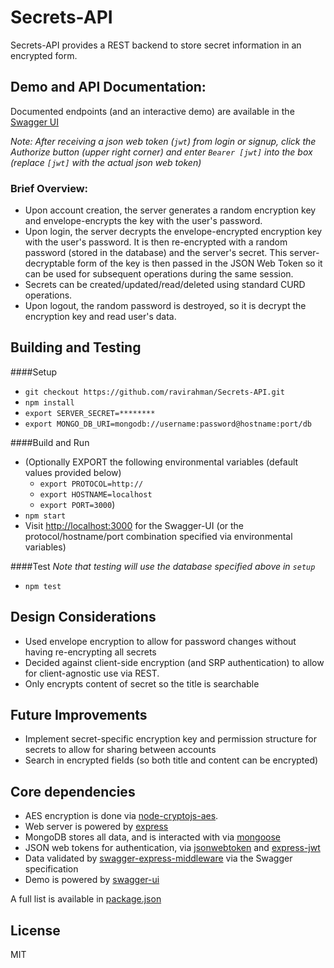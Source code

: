 # Secrets-API
Secrets-API provides a REST backend to store secret information in an encrypted form.

## Demo and API Documentation:
Documented endpoints (and an interactive demo) are available in the [Swagger UI](https://secrets-api-demo.herokuapp.com)

_Note: After receiving a json web token (`jwt`) from login or signup, click the Authorize button (upper right corner) and enter `Bearer [jwt]` into the box (replace `[jwt]` with the actual json web token)_

### Brief Overview:
- Upon account creation, the server generates a random encryption key and envelope-encrypts the key with the user's password.
- Upon login, the server decrypts the envelope-encrypted encryption key with the user's password. It is then re-encrypted with a random password (stored in the database) and the server's secret. This server-decryptable form of the key is then  passed in the JSON Web Token so it can be used for subsequent operations during the same session.
- Secrets can be created/updated/read/deleted using standard CURD operations.
- Upon logout, the random password is destroyed, so it is decrypt the encryption key and read user's data.

## Building and Testing
####Setup
- `git checkout https://github.com/ravirahman/Secrets-API.git`
- `npm install`
- `export SERVER_SECRET=********`
- `export MONGO_DB_URI=mongodb://username:password@hostname:port/db`

####Build and Run
- (Optionally EXPORT the following environmental variables (default values provided below)
    - `export PROTOCOL=http://`
    - `export HOSTNAME=localhost`
    - `export PORT=3000`)
- `npm start`
- Visit [http://localhost:3000](http://localhost:3000) for the Swagger-UI (or the protocol/hostname/port combination specified via environmental variables)

####Test
_Note that testing will use the database specified above in `setup`_
- `npm test`

## Design Considerations
- Used envelope encryption to allow for password changes without having re-encrypting all secrets
- Decided against client-side encryption (and SRP authentication) to allow for client-agnostic use via REST.
- Only encrypts content of secret so the title is searchable

## Future Improvements
- Implement secret-specific encryption key and permission structure for secrets to allow for sharing between accounts
- Search in encrypted fields (so both title and content can be encrypted)

## Core dependencies
- AES encryption is done via [node-cryptojs-aes](https://www.npmjs.com/package/node-cryptojs-aes).
- Web server is powered by [express](https://www.npmjs.com/package/express)
- MongoDB stores all data, and is interacted with via [mongoose](https://www.npmjs.com/package/mongoose)
- JSON web tokens for authentication, via [jsonwebtoken](https://www.npmjs.com/package/jsonwebtoken) and [express-jwt](https://www.npmjs.com/package/express-jwt)
- Data validated by [swagger-express-middleware](https://www.npmjs.com/package/swagger-express-middleware) via the Swagger specification
- Demo is powered by [swagger-ui](https://www.npmjs.com/package/swagger-ui) 

A full list is available in [package.json](./package.json)

## License
MIT
